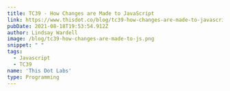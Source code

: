 ```yaml
---
title: TC39 - How Changes are Made to JavaScript
link: https://www.thisdot.co/blog/tc39-how-changes-are-made-to-javascript
pubDate: 2021-08-18T19:53:54.912Z
author: Lindsay Wardell
image: /blog/tc39-how-changes-are-made-to-js.png
snippet: " "
tags:
  - Javascript
  - TC39
name: 'This Dot Labs'
type: Programming
---
```

